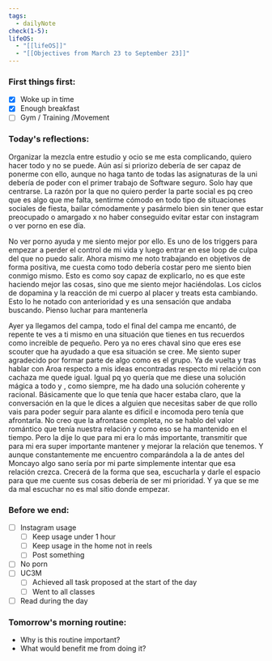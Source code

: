 ```yaml
---
tags:
  - dailyNote
check(1-5): 
lifeOS:
  - "[[lifeOS]]"
  - "[[Objectives from March 23 to September 23]]"
---
```

###  First things first: 

- [x]  Woke up in time
- [x] Enough breakfast
- [ ] Gym / Training /Movement

### Today's reflections: 
Organizar la mezcla entre estudio y ocio se me esta complicando, quiero hacer todo y no se puede. Aún así si priorizo debería de ser capaz de ponerme con ello, aunque no haga tanto de todas las asignaturas de la uni debería de poder con el primer trabajo de Software seguro. Solo hay que centrarse. 
La razón por la que no quiero perder la parte social es pq creo que es algo que me falta, sentirme cómodo en todo tipo de situaciones sociales de fiesta, bailar cómodamente y pasármelo bien sin tener que estar preocupado o amargado x no haber conseguido evitar estar con instagram o ver porno en ese día. 

No ver porno ayuda y me siento mejor por ello. Es uno de los triggers para empezar a perder el control de mi vida y luego entrar en ese loop de culpa del que no puedo salir. Ahora mismo me noto trabajando en objetivos de forma positiva, me cuesta como todo debería costar pero me siento bien conmigo mismo. Esto es como soy capaz de explicarlo, no es que este haciendo mejor las cosas, sino que me siento mejor haciéndolas. Los ciclos de dopamina y la reacción de mi cuerpo al placer y treats esta cambiando. Esto lo he notado con anterioridad y es una sensación que andaba buscando. Pienso luchar para mantenerla

Ayer ya llegamos del campa, todo el final del campa me encantó, de repente te ves a ti mismo en una situación que tienes en tus recuerdos como increible de pequeño. Pero ya no eres chaval sino que eres ese scouter que ha ayudado a que esa situación se cree. Me siento super agradecido por formar parte de algo como es el grupo. 
Ya de vuelta y tras hablar con Aroa respecto a mis ideas encontradas respecto mi relación con cachaza me quede igual. Igual pq yo quería que me diese una solución mágica a todo y , como siempre, me ha dado una solución coherente y racional. Básicamente que lo que tenía que hacer estaba claro, que la conversación en la que le dices a alguien que necesitas saber de que rollo vais para poder seguir para alante es dificil e incomoda pero tenía que afrontarla. 
No creo que la afrontase completa, no se hablo del valor romántico que tenía nuestra relación y como eso se ha mantenido en el tiempo. Pero la dije lo que para mi era lo más importante, transmitir que para mi era super importante mantener y mejorar la relación que tenemos. Y aunque constantemente me encuentro comparándola a la de antes del Moncayo algo sano sería por mi parte simplemente intentar que esa relación crezca. Crecerá de la forma que sea, escucharla y darle el espacio para que me cuente sus cosas debería de ser mi prioridad. Y ya que se me da mal escuchar no es mal sitio donde empezar.


### Before we end: 

- [ ]  Instagram usage
	- [ ] Keep usage under 1 hour
	- [ ] Keep usage in the home not in reels
	- [ ] Post something

- [ ] No porn 
- [ ] UC3M
	- [ ] Achieved all task proposed at the start of the day
	- [ ] Went to all classes

- [ ] Read during the day
### Tomorrow's morning routine: 
+ Why is this routine important? 
+ What would benefit me from doing it?